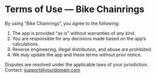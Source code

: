 # Terms of Use — Bike Chainrings

By using “Bike Chainrings”, you agree to the following:

1. The app is provided “as is” without warranties of any kind.
2. You are responsible for any decisions made based on the app’s calculations.
3. Reverse engineering, illegal distribution, and abuse are prohibited.
4. We may update the app and these terms without prior notice.

Disputes are resolved under the applicable laws of your jurisdiction.
Contact: support@yourdomain.com
